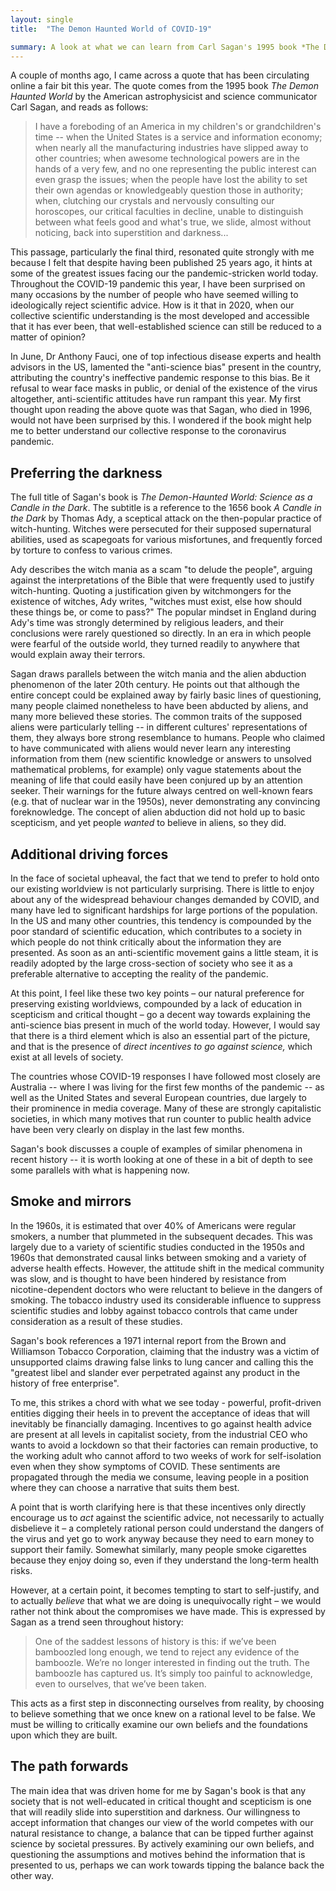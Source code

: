 ```yaml
---
layout: single
title:  "The Demon Haunted World of COVID-19"

summary: A look at what we can learn from Carl Sagan's 1995 book *The Demon Haunted World* about science denial and the value of scepticism in the age of COVID-19.
---
```


A couple of months ago, I came across a quote that has been circulating online a fair bit this year. The quote comes from the 1995 book *The Demon Haunted World* by the American astrophysicist and science communicator Carl Sagan, and reads as follows:

> I have a foreboding of an America in my children's or grandchildren's time -- when the United States is a service and information economy; when nearly all the manufacturing industries have slipped away to other countries; when awesome technological powers are in the hands of a very few, and no one representing the public interest can even grasp the issues; when the people have lost the ability to set their own agendas or knowledgeably question those in authority; when, clutching our crystals and nervously consulting our horoscopes, our critical faculties in decline, unable to distinguish between what feels good and what's true, we slide, almost without noticing, back into superstition and darkness...

This passage, particularly the final third, resonated quite strongly with me because I felt that despite having been published 25 years ago, it hints at some of the greatest issues facing our the pandemic-stricken world today. Throughout the COVID-19 pandemic this year, I have been surprised on many occasions by the number of people who have seemed willing to ideologically reject scientific advice. How is it that in 2020, when our collective scientific understanding is the most developed and accessible that it has ever been, that well-established science can still be reduced to a matter of opinion?

In June, Dr Anthony Fauci, one of top infectious disease experts and health advisors in the US, lamented the "anti-science bias" present in the country, attributing the country's ineffective pandemic response to this bias. Be it refusal to wear face masks in public, or denial of the existence of the virus altogether, anti-scientific attitudes have run rampant this year. My first thought upon reading the above quote was that Sagan, who died in 1996, would not have been surprised by this. I wondered if the book might help me to better understand our collective response to the coronavirus pandemic.

## Preferring the darkness

The full title of Sagan's book is *The Demon-Haunted World: Science as a Candle in the Dark*. The subtitle is a reference to the 1656 book *A Candle in the Dark* by Thomas Ady, a sceptical attack on the then-popular practice of witch-hunting. Witches were persecuted for their supposed supernatural abilities, used as scapegoats for various misfortunes, and frequently forced by torture to confess to various crimes.

Ady describes the witch mania as a scam "to delude the people", arguing against the interpretations of the Bible that were frequently used to justify witch-hunting. Quoting a justification given by witchmongers for the existence of witches, Ady writes, "witches must exist, else how should these things be, or come to pass?" The popular mindset in England during Ady's time was strongly determined by religious leaders, and their conclusions were rarely questioned so directly. In an era in which people were fearful of the outside world, they turned readily to anywhere that would explain away their terrors.

Sagan draws parallels between the witch mania and the alien abduction phenomenon of the later 20th century. He points out that although the entire concept could be explained away by fairly basic lines of questioning, many people claimed nonetheless to have been abducted by aliens, and many more believed these stories. The common traits of the supposed aliens were particularly telling -- in different cultures' representations of them, they always bore strong resemblance to humans. People who claimed to have communicated with aliens would never learn any interesting information from them (new scientific knowledge or answers to unsolved mathematical problems, for example) only vague statements about the meaning of life that could easily have been conjured up by an attention seeker. Their warnings for the future always centred on well-known fears (e.g. that of nuclear war in the 1950s), never demonstrating any convincing foreknowledge. The concept of alien abduction did not hold up to basic scepticism, and yet people *wanted* to believe in aliens, so they did.

## Additional driving forces

In the face of societal upheaval, the fact that we tend to prefer to hold onto our existing worldview is not particularly surprising. There is little to enjoy about any of the widespread behaviour changes demanded by COVID, and many have led to significant hardships for large portions of the population. In the US and many other countries, this tendency is compounded by the poor standard of scientific education, which contributes to a society in which people do not think critically about the information they are presented. As soon as an anti-scientific movement gains a little steam, it is readily adopted by the large cross-section of society who see it as a preferable alternative to accepting the reality of the pandemic.

At this point, I feel like these two key points – our natural preference for preserving existing worldviews, compounded by a lack of education in scepticism and critical thought – go a decent way towards explaining the anti-science bias present in much of the world today. However, I would say that there is a third element which is also an essential part of the picture, and that is the presence of *direct incentives to go against science,* which exist at all levels of society.

The countries whose COVID-19 responses I have followed most closely are Australia -- where I was living for the first few months of the pandemic -- as well as the United States and several European countries, due largely to their prominence in media coverage. Many of these are strongly capitalistic societies, in which many motives that run counter to public health advice have been very clearly on display in the last few months.

Sagan's book discusses a couple of examples of similar phenomena in recent history -- it is worth looking at one of these in a bit of depth to see some parallels with what is happening now.

## Smoke and mirrors

In the 1960s, it is estimated that over 40% of Americans were regular smokers, a number that plummeted in the subsequent decades. This was largely due to a variety of scientific studies conducted in the 1950s and 1960s that demonstrated causal links between smoking and a variety of adverse health effects. However, the attitude shift in the medical community was slow, and is thought to have been hindered by resistance from nicotine-dependent doctors who were reluctant to believe in the dangers of smoking. The tobacco industry used its considerable influence to suppress scientific studies and lobby against tobacco controls that came under consideration as a result of these studies.

Sagan's book references a 1971 internal report from the Brown and Williamson Tobacco Corporation, claiming that the industry was a victim of unsupported claims drawing false links to lung cancer and calling this the "greatest libel and slander ever perpetrated against any product in the history of free enterprise".

To me, this strikes a chord with what we see today - powerful, profit-driven entities digging their heels in to prevent the acceptance of ideas that will inevitably be financially damaging. Incentives to go against health advice are present at all levels in capitalist society, from the industrial CEO who wants to avoid a lockdown so that their factories can remain productive, to the working adult who cannot afford to two weeks of work for self-isolation even when they show symptoms of COVID. These sentiments are propagated through the media we consume, leaving people in a position where they can choose a narrative that suits them best.

A point that is worth clarifying here is that these incentives only directly encourage us to *act* against the scientific advice, not necessarily to actually disbelieve it  – a completely rational person could understand the dangers of the virus and yet go to work anyway because they need to earn money to support their family. Somewhat similarly, many people smoke cigarettes because they enjoy doing so, even if they understand the long-term health risks.

However, at a certain point, it becomes tempting to start to self-justify, and to actually *believe* that what we are doing is unequivocally right – we would rather not think about the compromises we have made. This is expressed by Sagan as a trend seen throughout history:

> One of the saddest lessons of history is this: if we’ve been bamboozled long enough, we tend to reject any evidence of the bamboozle. We’re no longer interested in finding out the truth. The bamboozle has captured us. It’s simply too painful to acknowledge, even to ourselves, that we’ve been taken.

This acts as a first step in disconnecting ourselves from reality, by choosing to believe something that we once knew on a rational level to be false. We must be willing to critically examine our own beliefs and the foundations upon which they are built.

## The path forwards

The main idea that was driven home for me by Sagan's book is that any society that is not well-educated in critical thought and scepticism is one that will readily slide into superstition and darkness. Our willingness to accept information that changes our view of the world competes with our natural resistance to change, a balance that can be tipped further against science by societal pressures. By actively examining our own beliefs, and questioning the assumptions and motives behind the information that is presented to us, perhaps we can work towards tipping the balance back the other way.
